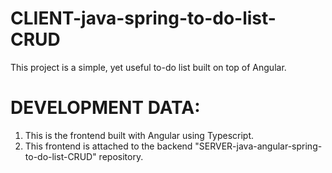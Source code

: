 # CLIENT-java-spring-to-do-list-CRUD
This project is a simple, yet useful to-do list built on top of Angular.

# DEVELOPMENT DATA:
1. This is the frontend built with Angular using Typescript.
2. This frontend is attached to the backend "SERVER-java-angular-spring-to-do-list-CRUD" repository.
